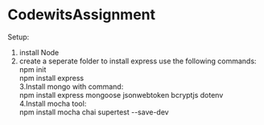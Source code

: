 # CodewitsAssignment

Setup:
1. install Node
2. create a seperate folder to install express
use the following commands:
   npm init  
   npm install express  
3.Install mongo with command:  
   npm install express mongoose jsonwebtoken bcryptjs dotenv  
4.Install mocha tool:  
   npm install mocha chai supertest --save-dev
